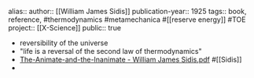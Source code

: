 alias::
author:: [[William James Sidis]] 
publication-year:: 1925
tags:: book, reference, #thermodynamics #metamechanica #[[reserve energy]] #TOE 
project:: [[X-Science]] 
public:: true

- reversibility of the universe
- "life is a reversal of the second law of thermodynamics"
- [The-Animate-and-the-Inanimate - William James Sidis.pdf](hook://file/l5RpvXQM2?p=MS4gS25vd2xlZGdlIExpYnJhcmllcy9NTSBIdWI=&n=The%2DAnimate%2Dand%2Dthe%2DInanimate%20%2D%20William%20James%20Sidis%2Epdf) #[[Sidis]]
-
